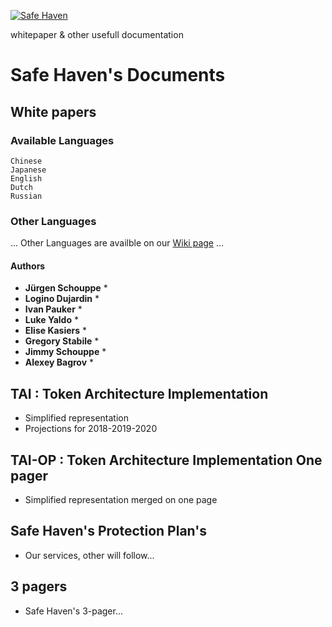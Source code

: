 [![Safe Haven](https://safehaven.io/img/logo_color.png)](https://safehaven.io/)

whitepaper & other usefull documentation

# Safe Haven's Documents

## White papers
### Available Languages

```
Chinese
Japanese
English
Dutch
Russian
```

### Other Languages

...
Other Languages are availble on our [Wiki page](https://wiki.safehaven.io) 
...

#### Authors

* **Jürgen Schouppe** *
* **Logino Dujardin** *
* **Ivan Pauker** *
* **Luke Yaldo** *
* **Elise Kasiers** *
* **Gregory Stabile** *
* **Jimmy Schouppe** *
* **Alexey Bagrov** *

## TAI : Token Architecture Implementation 

* Simplified representation
* Projections for 2018-2019-2020

## TAI-OP : Token Architecture Implementation One pager

* Simplified representation merged on one page

## Safe Haven's Protection Plan's

* Our services, other will follow...

## 3 pagers

* Safe Haven's 3-pager...
